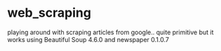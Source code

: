 # web_scraping
playing around with scraping articles from google.. quite primitive but it works
using Beautiful Soup 4.6.0 and newspaper 0.1.0.7

